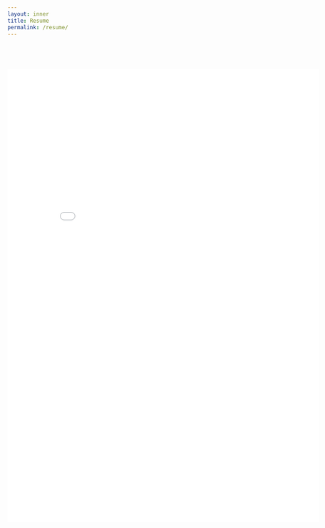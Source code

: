 ```yaml
---
layout: inner
title: Resume
permalink: /resume/
---
```

## <br>
<html lang="en" style="width:100%; height:100%;">
<head>
  <meta http-equiv="content-type" content="text/html; charset=utf-8">
  <title>Resume</title>
</head>
  <div align="center">
  	<embed src="/img/sebrod-resumé.pdf" width="700px" height="1015px" />
  </div>
</html>


